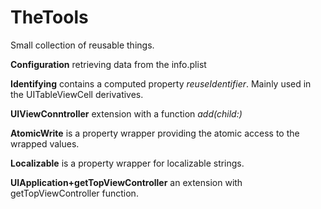# TheTools

Small collection of reusable things.

**Configuration** retrieving data from the info.plist

**Identifying** contains a computed property *reuseIdentifier*. Mainly used in the UITableViewCell derivatives. 

**UIViewConntroller** extension with a function *add(child:)*

**AtomicWrite** is a property wrapper providing the atomic access to the wrapped values.

**Localizable** is a property wrapper for localizable strings.

**UIApplication+getTopViewController** an extension with getTopViewController function.

